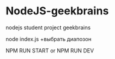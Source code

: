 # NodeJS-geekbrains
nodejs student project geekbrains 

node index.js +выбрать диапозон

NPM RUN START or NPM RUN DEV
